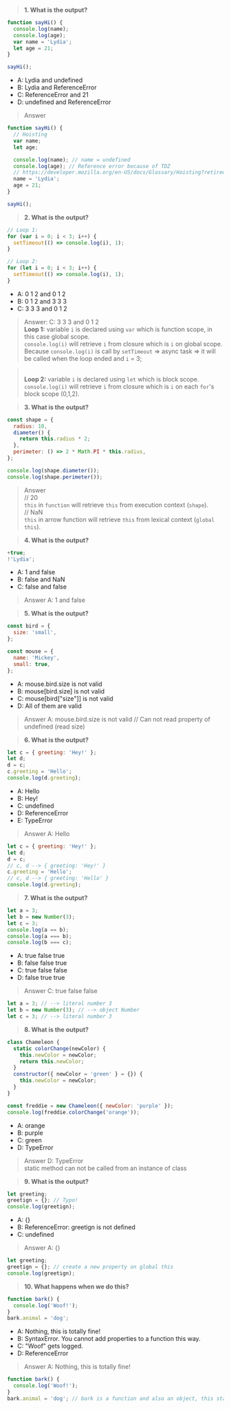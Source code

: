 <!-- TODO: Take this test -->

> **1. What is the output?**

```js
function sayHi() {
  console.log(name);
  console.log(age);
  var name = 'Lydia';
  let age = 21;
}

sayHi();
```

- A: Lydia and undefined
- B: Lydia and ReferenceError
- C: ReferenceError and 21
- D: undefined and ReferenceError

> Answer

```js
function sayHi() {
  // Hoisting
  var name;
  let age;

  console.log(name); // name = undefined
  console.log(age); // Reference error because of TDZ
  // https://developer.mozilla.org/en-US/docs/Glossary/Hoisting?retiredLocale=vi#let_and_const_hoisting
  name = 'Lydia';
  age = 21;
}

sayHi();
```

> **2. What is the output?**

```js
// Loop 1:
for (var i = 0; i < 3; i++) {
  setTimeout(() => console.log(i), 1);
}

// Loop 2:
for (let i = 0; i < 3; i++) {
  setTimeout(() => console.log(i), 1);
}
```

- A: 0 1 2 and 0 1 2
- B: 0 1 2 and 3 3 3
- C: 3 3 3 and 0 1 2

> Answer: C: 3 3 3 and 0 1 2
> <br> **Loop 1:** variable `i` is declared using `var` which is function scope, in this case global scope.
> <br> `console.log(i)` will retrieve `i` from closure which is `i` on global scope.
> <br> Because `console.log(i)` is call by `setTimeout` => async task => it will be called when the loop ended and `i` = 3;

> <br> **Loop 2:** variable `i` is declared using `let` which is block scope.
> <br> `console.log(i)` will retrieve `i` from closure which is `i` on each `for`'s block scope (0,1,2).

> **3. What is the output?**

```js
const shape = {
  radius: 10,
  diameter() {
    return this.radius * 2;
  },
  perimeter: () => 2 * Math.PI * this.radius,
};

console.log(shape.diameter());
console.log(shape.perimeter());
```

> Answer
> <br> // 20
> <br> `this` in `function` will retrieve `this` from execution context (`shape`).
> <br> // NaN
> <br> `this` in arrow function will retrieve `this` from lexical context (`global this`).

> **4. What is the output?**

```js
+true;
!'Lydia';
```

- A: 1 and false
- B: false and NaN
- C: false and false

> Answer A: 1 and false

> **5. What is the output?**

```js
const bird = {
  size: 'small',
};

const mouse = {
  name: 'Mickey',
  small: true,
};
```

- A: mouse.bird.size is not valid
- B: mouse[bird.size] is not valid
- C: mouse[bird["size"]] is not valid
- D: All of them are valid

> Answer A: mouse.bird.size is not valid // Can not read property of undefined (read size)

> **6. What is the output?**

```js
let c = { greeting: 'Hey!' };
let d;
d = c;
c.greeting = 'Hello';
console.log(d.greeting);
```

- A: Hello
- B: Hey!
- C: undefined
- D: ReferenceError
- E: TypeError

> Answer A: Hello

```js
let c = { greeting: 'Hey!' };
let d;
d = c;
// c, d --> { greeting: 'Hey!' }
c.greeting = 'Hello';
// c, d --> { greeting: 'Hello' }
console.log(d.greeting);
```

> **7. What is the output?**

```js
let a = 3;
let b = new Number(3);
let c = 3;
console.log(a == b);
console.log(a === b);
console.log(b === c);
```

- A: true false true
- B: false false true
- C: true false false
- D: false true true

> Answer C: true false false

```js
let a = 3; // --> literal number 3
let b = new Number(3); // --> object Number
let c = 3; // --> literal number 3
```

> **8. What is the output?**

```js
class Chameleon {
  static colorChange(newColor) {
    this.newColor = newColor;
    return this.newColor;
  }
  constructor({ newColor = 'green' } = {}) {
    this.newColor = newColor;
  }
}

const freddie = new Chameleon({ newColor: 'purple' });
console.log(freddie.colorChange('orange'));
```

- A: orange
- B: purple
- C: green
- D: TypeError

> Answer D: TypeError
> <br> static method can not be called from an instance of class

> **9. What is the output?**

```js
let greeting;
greetign = {}; // Typo!
console.log(greetign);
```

- A: {}
- B: ReferenceError: greetign is not defined
- C: undefined

> Answer A: {}

```js
let greeting;
greetign = {}; // create a new property on global this
console.log(greetign);
```

> **10. What happens when we do this?**

```js
function bark() {
  console.log('Woof!');
}
bark.animal = 'dog';
```

- A: Nothing, this is totally fine!
- B: SyntaxError. You cannot add properties to a function this way.
- C: "Woof" gets logged.
- D: ReferenceError

> Answer A: Nothing, this is totally fine!

```js
function bark() {
  console.log('Woof!');
}
bark.animal = 'dog'; // bark is a function and also an object, this statement makes sense
```
